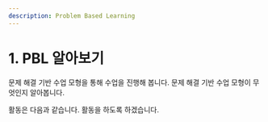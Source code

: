 ```yaml
---
description: Problem Based Learning
---
```


# 1. PBL 알아보기

문제 해결 기반 수업 모형을 통해 수업을 진행해 봅니다.
문제 해결 기반 수업 모형이 무엇인지 알아봅니다.

활동은 다음과 같습니다.
활동을 하도록 하겠습니다.

